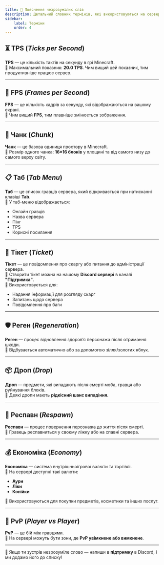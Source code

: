 ```yaml
---
title: 📖 Пояснення незрозумілих слів
description: Детальний словник термінів, які використовуються на сервері
sidebar:
    label: Терміни
    order: 4
---
```


## ⏳ TPS (*Ticks per Second*)

**TPS** — це кількість тактів на секунду в грі Minecraft.  
📌 Максимальний показник: **20.0 TPS**. Чим вищий цей показник, тим продуктивніше працює сервер.

---

## 🎥 FPS (*Frames per Second*)

**FPS** — це кількість кадрів за секунду, які відображаються на вашому екрані.  
📌 Чим вищий **FPS**, тим плавніше змінюється зображення.

---

## 🔳 Чанк (*Chunk*)

**Чанк** — це базова одиниця простору в Minecraft.  
📌 Розмір одного чанка: **16×16 блоків** у площині та від самого низу до самого верху світу.

---

## 📋 Таб (*Tab Menu*)

**Таб** — це список гравців сервера, який відкривається при натисканні клавіші **Tab**.  
📌 У таб-меню відображається:
- Онлайн гравців
- Назва сервера
- Пінг
- TPS
- Корисні посилання

---

## 🎫 Тікет (*Ticket*)

**Тікет** — це повідомлення про скаргу або питання до адміністрації сервера.  
📌 Створити тікет можна на нашому **Discord сервері** в каналі **"Підтримка"**.  
📌 Використовується для:
- Надання інформації для розгляду скарг
- Запитань щодо сервера
- Повідомлення про баги

---

## 🛡️ Реген (*Regeneration*)

**Реген** — процес відновлення здоров’я персонажа після отримання шкоди.  
📌 Відбувається автоматично або за допомогою зілля/золотих яблук.

---

## 📦 Дроп (*Drop*)

**Дроп** — предмети, які випадають після смерті моба, гравця або руйнування блоків.  
📌 Деякі дропи мають **рідкісний шанс випадіння**.

---

## 🔄 Респавн (*Respawn*)

**Респавн** — процес повернення персонажа до життя після смерті.  
📌 Гравець респавниться у своєму ліжку або на спавні сервера.

---

## 💰 Економіка (*Economy*)

**Економіка** — система внутрішньоігрової валюти та торгівлі.  
📌 На сервері доступні такі валюти:
- **Аури**
- **Ліки**
- **Копійки**

📌 Використовуються для покупки предметів, косметики та інших послуг.

---

## 🏹 PvP (*Player vs Player*)

**PvP** — це бій між гравцями.  
📌 На сервері можуть бути зони, де **PvP увімкнене або вимкнене**.

---

📌 Якщо ти зустрів незрозуміле слово — напиши в **підтримку** в Discord, і ми додамо його до списку!

